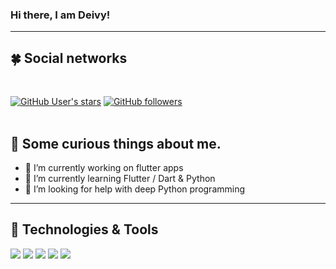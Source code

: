 ### Hi there, I am Deivy!

---
## &#x1F340; Social networks
<br>

[![GitHub User's stars](https://img.shields.io/github/stars/DeivyCode?style=social)](https://github.com/DeivyCode?tab=stars)
[![GitHub followers](https://img.shields.io/github/followers/DeivyCode?style=social)](https://github.com/DeivyCode?tab=followers)
<br>
<br>

## &#x1F62C; Some curious things about me.

- 🔭 I’m currently working on flutter apps
- 🌱 I’m currently learning Flutter / Dart & Python
- 🤔 I’m looking for help with deep Python programming
<!-- --- -->

<!-- ## &#x1f4c8; My GitHub Stats
<br>


[![Catalin's GitHub stats](https://github-readme-stats.vercel.app/api?username=DeivyCode&show_icons=true&title_color=ffffff&text_color=c9cacc&icon_color=2bbc8a&bg_color=1d1f21)](https://github.com/DeivyCode) 
[![Top Langs](https://github-readme-stats.vercel.app/api/top-langs/?username=DeivyCode&layout=compact)](https://github.com/DeivyCode/mango_movil)
 -->
---

## 🔧 Technologies & Tools


![](https://img.shields.io/badge/.NET-API-informational?style=flat&logo=dotnet&logoColor=white&color=2bbc8a)
![](https://img.shields.io/badge/CSharp-Code-informational?style=flat&logo=csharp&logoColor=white&color=2bbc8a)
![](https://img.shields.io/badge/Dart-Code-informational?style=flat&logo=dart&logoColor=white&color=2bbc8a)
![](https://img.shields.io/badge/Flutter-Code-informational?style=flat&logo=flutter&logoColor=white&color=2bbc8a)
![](https://img.shields.io/badge/Javascript-Code-informational?style=flat&logo=javascript&logoColor=white&color=2bbc8a)
